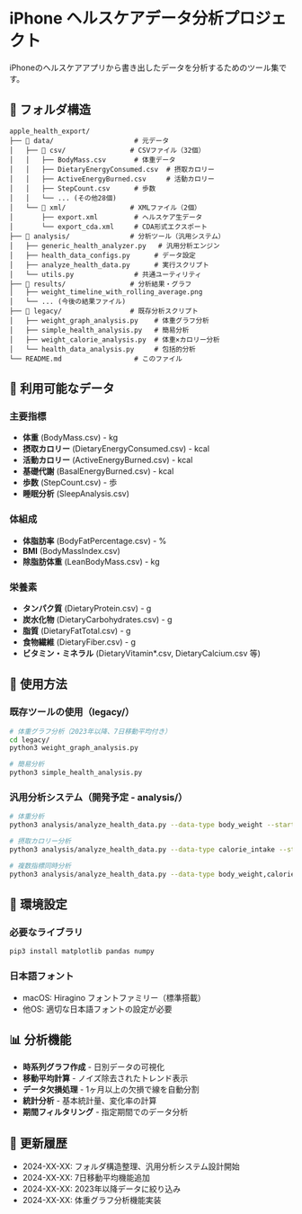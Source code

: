 # iPhone ヘルスケアデータ分析プロジェクト

iPhoneのヘルスケアアプリから書き出したデータを分析するためのツール集です。

## 📁 フォルダ構造

```
apple_health_export/
├── 📁 data/                    # 元データ
│   ├── 📁 csv/                # CSVファイル（32個）
│   │   ├── BodyMass.csv       # 体重データ
│   │   ├── DietaryEnergyConsumed.csv  # 摂取カロリー
│   │   ├── ActiveEnergyBurned.csv     # 活動カロリー
│   │   ├── StepCount.csv      # 歩数
│   │   └── ... (その他28個)
│   └── 📁 xml/                # XMLファイル（2個）
│       ├── export.xml         # ヘルスケア生データ
│       └── export_cda.xml     # CDA形式エクスポート
├── 📁 analysis/               # 分析ツール（汎用システム）
│   ├── generic_health_analyzer.py   # 汎用分析エンジン
│   ├── health_data_configs.py      # データ設定
│   ├── analyze_health_data.py      # 実行スクリプト
│   └── utils.py               # 共通ユーティリティ
├── 📁 results/                # 分析結果・グラフ
│   ├── weight_timeline_with_rolling_average.png
│   └── ... (今後の結果ファイル)
├── 📁 legacy/                 # 既存分析スクリプト
│   ├── weight_graph_analysis.py    # 体重グラフ分析
│   ├── simple_health_analysis.py   # 簡易分析
│   ├── weight_calorie_analysis.py  # 体重×カロリー分析
│   └── health_data_analysis.py     # 包括的分析
└── README.md                  # このファイル
```

## 🎯 利用可能なデータ

### 主要指標
- **体重** (BodyMass.csv) - kg
- **摂取カロリー** (DietaryEnergyConsumed.csv) - kcal
- **活動カロリー** (ActiveEnergyBurned.csv) - kcal
- **基礎代謝** (BasalEnergyBurned.csv) - kcal
- **歩数** (StepCount.csv) - 歩
- **睡眠分析** (SleepAnalysis.csv)

### 体組成
- **体脂肪率** (BodyFatPercentage.csv) - %
- **BMI** (BodyMassIndex.csv)
- **除脂肪体重** (LeanBodyMass.csv) - kg

### 栄養素
- **タンパク質** (DietaryProtein.csv) - g
- **炭水化物** (DietaryCarbohydrates.csv) - g
- **脂質** (DietaryFatTotal.csv) - g
- **食物繊維** (DietaryFiber.csv) - g
- **ビタミン・ミネラル** (DietaryVitamin*.csv, DietaryCalcium.csv 等)

## 🚀 使用方法

### 既存ツールの使用（legacy/）

```bash
# 体重グラフ分析（2023年以降、7日移動平均付き）
cd legacy/
python3 weight_graph_analysis.py

# 簡易分析
python3 simple_health_analysis.py
```

### 汎用分析システム（開発予定 - analysis/）

```bash
# 体重分析
python3 analysis/analyze_health_data.py --data-type body_weight --start-date 2023-01-01

# 摂取カロリー分析  
python3 analysis/analyze_health_data.py --data-type calorie_intake --start-date 2023-01-01

# 複数指標同時分析
python3 analysis/analyze_health_data.py --data-type body_weight,calorie_intake --start-date 2023-01-01
```

## 🔧 環境設定

### 必要なライブラリ
```bash
pip3 install matplotlib pandas numpy
```

### 日本語フォント
- macOS: Hiragino フォントファミリー（標準搭載）
- 他OS: 適切な日本語フォントの設定が必要

## 📊 分析機能

- **時系列グラフ作成** - 日別データの可視化
- **移動平均計算** - ノイズ除去されたトレンド表示
- **データ欠損処理** - 1ヶ月以上の欠損で線を自動分割
- **統計分析** - 基本統計量、変化率の計算
- **期間フィルタリング** - 指定期間でのデータ分析

## 📝 更新履歴

- 2024-XX-XX: フォルダ構造整理、汎用分析システム設計開始
- 2024-XX-XX: 7日移動平均機能追加
- 2024-XX-XX: 2023年以降データに絞り込み
- 2024-XX-XX: 体重グラフ分析機能実装
